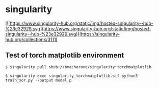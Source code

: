 # singularity

[![https://www.singularity-hub.org/static/img/hosted-singularity--hub-%23e32929.svg](https://www.singularity-hub.org/static/img/hosted-singularity--hub-%23e32929.svg)](https://singularity-hub.org/collections/3111)

## Test of torch matplotlib environment

```
$ singularity pull shub://bmacherone/singularity:torchmatplotlib

$ singularity exec singularity_torchmatplotlib.sif python3 train_xor.py --output model.p
```
